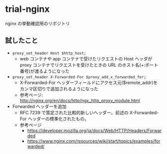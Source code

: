 # trial-nginx

nginx の挙動確認用のリポジトリ

## 試したこと

- `proxy_set_header Host $http_host;`
  - web コンテナや app コンテナで受けたリクエストの Host ヘッダが proxy コンテナでリクエストを受けたときの URL のホスト名(+:ポート番号)が渡るようになった
- `proxy_set_header X-Forwarded-For $proxy_add_x_forwarded_for;`
  - X-Forwarded-For ヘッダーフィールドにアクセス元(\$remote_addr)をカンマ区切りで追加されるようになった
  - 参考ページ: http://nginx.org/en/docs/http/ngx_http_proxy_module.html
- Forwarded ヘッダーを追加
  - RFC 7239 で策定された比較的新しいヘッダー。前述の X-Forwarded-For ヘッダーの標準化されたもの。
  - 参考ページ
    - https://developer.mozilla.org/ja/docs/Web/HTTP/Headers/Forwarded
    - https://www.nginx.com/resources/wiki/start/topics/examples/forwarded/
